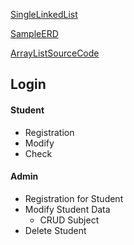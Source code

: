 [SingleLinkedList](https://www.javatpoint.com/java-program-to-create-and-display-a-singly-linked-list)

[SampleERD](https://www.lucidchart.com/documents/edit/f3171c2e-df50-4d35-ac5a-93eb0fac08b0/0_0?beaconFlowId=87017C381F0A90C2)

[ArrayListSourceCode](http://developer.classpath.org/doc/java/util/ArrayList-source.html)


## Login

#### Student
- Registration
- Modify
- Check

#### Admin
- Registration for Student
- Modify Student Data
    - CRUD Subject
- Delete Student 




